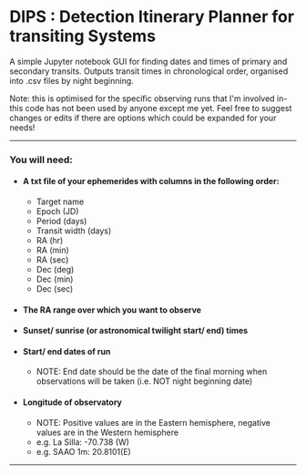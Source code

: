 # DIPS : Detection Itinerary Planner for transiting Systems

A simple Jupyter notebook GUI for finding dates and times of primary and secondary transits. Outputs transit times in chronological order, organised into .csv files by night beginning.

Note: this is optimised for the specific observing runs that I'm involved in- this code has not been used by anyone except me yet. Feel free to suggest changes or edits if there are options which could be expanded for your needs!

------------

<h3>You will need: </h3>


- <h4>A txt file of your ephemerides with columns in the following order: </h4>

    - Target name
    - Epoch (JD)
    - Period (days)
    - Transit width (days)
    - RA (hr)
    - RA (min)
    - RA (sec)
    - Dec (deg)
    - Dec (min)
    - Dec (sec)


- <h4>The RA range over which you want to observe </h4>
- <h4>Sunset/ sunrise (or astronomical twilight start/ end) times </h4>
- <h4>Start/ end dates of run </h4>

    - NOTE: End date should be the date of the final morning when observations will be taken (i.e. NOT night beginning date)

- <h4>Longitude of observatory </h4>

    - NOTE: Positive values are in the Eastern hemisphere, negative values are in the Western hemisphere
    - e.g. La Silla: -70.738 (W)
    - e.g. SAAO 1m: 20.8101(E)
-------
